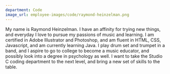 ```yaml
---
department: Code
image_url: employee-images/code/raymond-heinzelman.png
---
```

My name is Raymond Heinzelman. I have an affinity for trying new things, and everyday I love to pursue my passions of music and learning. I am certified in Adobe Illustrator and Photoshop, and am fluent in HTML, CSS, Javascript, and am currently learning Java. I play drum set and trumpet in a band, and I aspire to go to college to become a music educator, and possibly look into a degree in psychology as well. I want to take the Studio C coding department to the next level, and bring a new set of skills to the table. 
